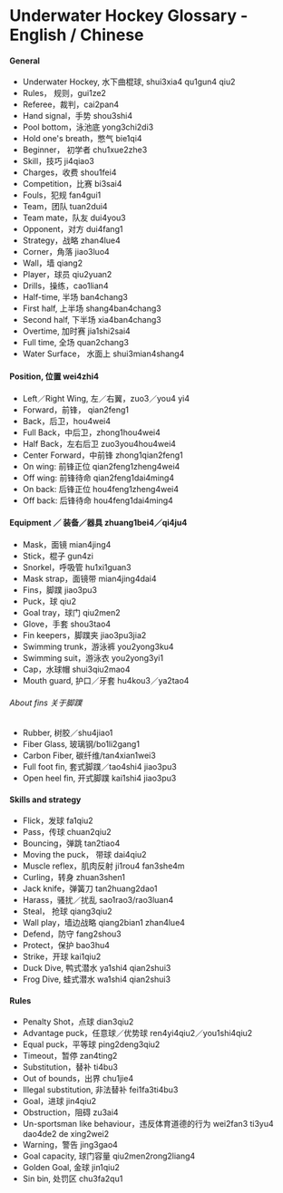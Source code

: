 Underwater Hockey Glossary - English / Chinese
==============================================

#### General

* Underwater Hockey, 水下曲棍球, shui3xia4 qu1gun4 qiu2
* Rules， 规则，gui1ze2
* Referee，裁判，cai2pan4
* Hand signal，手势 shou3shi4
* Pool bottom，泳池底 yong3chi2di3
* Hold one's breath，憋气 bie1qi4
* Beginner， 初学者 chu1xue2zhe3
* Skill，技巧 ji4qiao3
* Charges，收费 shou1fei4
* Competition，比赛 bi3sai4
* Fouls，犯规 fan4gui1
* Team，团队 tuan2dui4
* Team mate，队友 dui4you3
* Opponent，对方 dui4fang1
* Strategy，战略 zhan4lue4
* Corner，角落 jiao3luo4
* Wall，墙 qiang2
* Player，球员 qiu2yuan2
* Drills，操练，cao1lian4
* Half-time, 半场 ban4chang3
* First half, 上半场 shang4ban4chang3
* Second half, 下半场 xia4ban4chang3
* Overtime, 加时赛 jia1shi2sai4
* Full time, 全场 quan2chang3
* Water Surface， 水面上 shui3mian4shang4

#### Position, 位置 wei4zhi4

* Left／Right Wing, 左／右翼，zuo3／you4 yi4
* Forward，前锋， qian2feng1
* Back，后卫，hou4wei4
* Full Back，中后卫，zhong1hou4wei4
* Half Back，左右后卫 zuo3you4hou4wei4
* Center Forward，中前锋 zhong1qian2feng1
* On wing: 前锋正位 qian2feng1zheng4wei4
* Off wing: 前锋待命 qian2feng1dai4ming4
* On back: 后锋正位 hou4feng1zheng4wei4
* Off back: 后锋待命 hou4feng1dai4ming4

#### Equipment ／ 装备／器具 zhuang1bei4／qi4ju4

* Mask，面镜 mian4jing4
* Stick，棍子 gun4zi
* Snorkel，呼吸管 hu1xi1guan3
* Mask strap，面镜带 mian4jing4dai4
* Fins，脚蹼 jiao3pu3
* Puck，球 qiu2
* Goal tray，球门 qiu2men2
* Glove，手套 shou3tao4
* Fin keepers，脚蹼夹 jiao3pu3jia2
* Swimming trunk，游泳裤 you2yong3ku4
* Swimming suit，游泳衣 you2yong3yi1
* Cap，水球帽 shui3qiu2mao4
* Mouth guard, 护口／牙套 hu4kou3／ya2tao4

###### About fins 关于脚蹼

* Rubber, 树胶／shu4jiao1
* Fiber Glass, 玻璃钢/bo1li2gang1
* Carbon Fiber, 碳纤维/tan4xian1wei3
* Full foot fin, 套式脚蹼／tao4shi4 jiao3pu3
* Open heel fin, 开式脚蹼 kai1shi4 jiao3pu3

#### Skills and strategy

* Flick，发球 fa1qiu2
* Pass，传球 chuan2qiu2
* Bouncing，弹跳 tan2tiao4
* Moving the puck， 带球 dai4qiu2
* Muscle reflex，肌肉反射 ji1rou4 fan3she4m
* Curling，转身 zhuan3shen1
* Jack knife，弹簧刀 tan2huang2dao1
* Harass，骚扰／扰乱 sao1rao3/rao3luan4
* Steal， 抢球 qiang3qiu2
* Wall play，墙边战略 qiang2bian1 zhan4lue4
* Defend，防守 fang2shou3
* Protect，保护 bao3hu4
* Strike，开球 kai1qiu2
* Duck Dive, 鸭式潜水 ya1shi4 qian2shui3
* Frog Dive, 蛙式潜水 wa1shi4 qian2shui3

#### Rules

* Penalty Shot，点球 dian3qiu2
* Advantage puck，任意球／优势球 ren4yi4qiu2／you1shi4qiu2
* Equal puck，平等球 ping2deng3qiu2
* Timeout，暂停 zan4ting2
* Substitution，替补 ti4bu3
* Out of bounds，出界 chu1jie4
* Illegal substitution, 非法替补 fei1fa3ti4bu3
* Goal，进球 jin4qiu2
* Obstruction，阻碍 zu3ai4
* Un-sportsman like behaviour，违反体育道德的行为 wei2fan3 ti3yu4 dao4de2 de xing2wei2
* Warning，警告 jing3gao4
* Goal capacity, 球门容量 qiu2men2rong2liang4
* Golden Goal, 金球 jin1qiu2
* Sin bin, 处罚区 chu3fa2qu1
